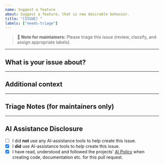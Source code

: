 ```yaml
---
name: Suggest a feature
about: Suggest a feature, that is new desirable behavior.
title: "[ISSUE] "
labels: ["needs-triage"]
---
```


> 📝 **Note for maintainers:** Please triage this issue (review,
> classify, and assign appropriate labels).

---

## What is your issue about?

<!-- Please provide a clear and concise description. -->

---

## Additional context

<!-- Add any other context or screenshots here. -->

---

## Triage Notes (for maintainers only)

<!--
Triage is reviewing, categorization and prioritizing *features* depending on affected system/package/library area, layer and module, advantages and risks, desirability and urgency.
-->

---

## AI Assistance Disclosure

- [ ] I did **not** use any AI-assistance tools to help create
      this issue.
- [x] I **did** use AI-assistance tools to _help_ create this
      issue.
- [x] I have read, understood and followed the projects'
      [AI Policy](https://github.com/crossbario/autobahn-python/blob/main/AI_POLICY.md)
      when creating code, documentation etc. for this pull
      request.
